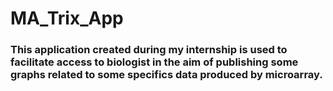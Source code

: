 # MA_Trix_App

### This application created during my internship is used to facilitate access to biologist in the aim of publishing some graphs related to some specifics data produced by microarray. 
